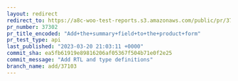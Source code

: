 ```yaml
---
layout: redirect
redirect_to: https://a8c-woo-test-reports.s3.amazonaws.com/public/pr/37302/api/index.html
pr_number: 37302
pr_title_encoded: "Add+the+summary+field+to+the+product+form"
pr_test_type: api
last_published: "2023-03-20 21:03:11 +0000"
commit_sha: ea5fb61919e89816206af05367f504b71e0f2e25
commit_message: "Add RTL and type definitions"
branch_name: add/37103
---
```

